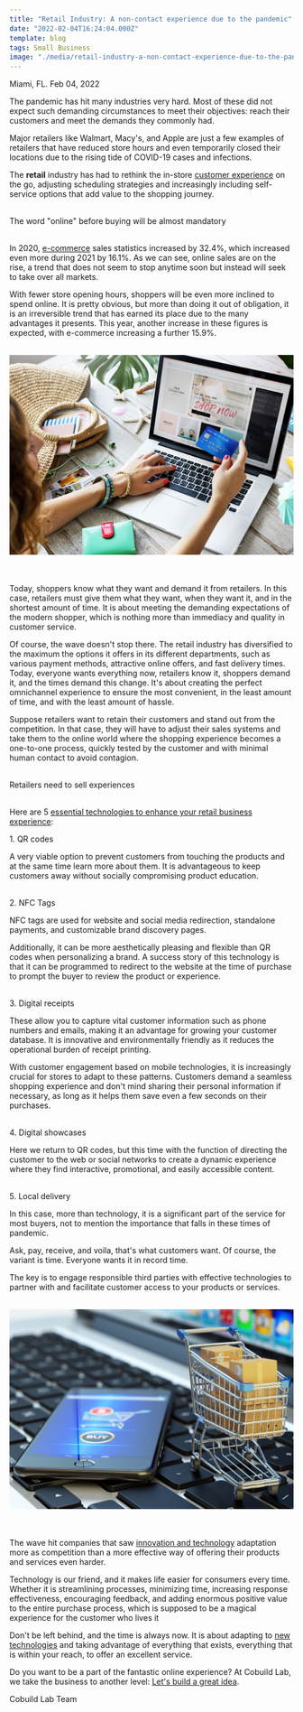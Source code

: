 ```yaml
---
title: "Retail Industry: A non-contact experience due to the pandemic"
date: "2022-02-04T16:24:04.000Z"
template: blog
tags: Small Business
image: "./media/retail-industry-a-non-contact-experience-due-to-the-pandemic-cover.jpg"
---
```


Miami, FL. Feb 04, 2022

The pandemic has hit many industries very hard. Most of these did not expect such demanding circumstances to meet their objectives: reach their customers and meet the demands they commonly had.

Major retailers like Walmart, Macy's, and Apple are just a few examples of retailers that have reduced store hours and even temporarily closed their locations due to the rising tide of COVID-19 cases and infections.

The <B>retail</B> industry has had to rethink the in-store <a target="_blank" href="https://www.cobuildlab.com/blog/customer-development-process/">   customer experience</a> on the go, adjusting scheduling strategies and increasingly including self-service options that add value to the shopping journey. 
<br> </br>

<title-2 align="centered">The word "online" before buying will be almost mandatory</title-2> 
<br> </br>

In 2020, <a target="_blank" href="https://www.cobuildlab.com/blog/custom-software-development-facilitates-logistics-for-e-commerce/">   e-commerce</a> sales statistics increased by 32.4%, which increased even more during 2021 by 16.1%. As we can see, online sales are on the rise, a trend that does not seem to stop anytime soon but instead will seek to take over all markets.

With fewer store opening hours, shoppers will be even more inclined to spend online. It is pretty obvious, but more than doing it out of obligation, it is an irreversible trend that has earned its place due to the many advantages it presents. This year, another increase in these figures is expected, with e-commerce increasing a further 15.9%. 
<br> </br>

<center>
<img src="./media/retail-technology-a-non-contact-experience-due-to-the-pandemic-1.jpg">
</center> 
<br> </br>

Today, shoppers know what they want and demand it from retailers. In this case, retailers must give them what they want, when they want it, and in the shortest amount of time. It is about meeting the demanding expectations of the modern shopper, which is nothing more than immediacy and quality in customer service.

Of course, the wave doesn't stop there. The retail industry has diversified to the maximum the options it offers in its different departments, such as various payment methods, attractive online offers, and fast delivery times. Today, everyone wants everything now, retailers know it, shoppers demand it, and the times demand this change. It's about creating the perfect omnichannel experience to ensure the most convenient, in the least amount of time, and with the least amount of hassle.

Suppose retailers want to retain their customers and stand out from the competition. In that case, they will have to adjust their sales systems and take them to the online world where the shopping experience becomes a one-to-one process, quickly tested by the customer and with minimal human contact to avoid contagion. 
<br> </br>

<title-2 align="centered">Retailers need to sell experiences</title-2> 
<br> </br>

Here are 5 <a target="_blank" href="https://www.cobuildlab.com/services/">   essential technologies to enhance your retail business experience</a>:

<title-4>1. QR codes</title-4>

A very viable option to prevent customers from touching the products and at the same time learn more about them. It is advantageous to keep customers away without socially compromising product education. 
<br> </br>

<title-4>2. NFC Tags</title-4>

NFC tags are used for website and social media redirection, standalone payments, and customizable brand discovery pages.

Additionally, it can be more aesthetically pleasing and flexible than QR codes when personalizing a brand. A success story of this technology is that it can be programmed to redirect to the website at the time of purchase to prompt the buyer to review the product or experience. 
<br> </br>

<title-4>3. Digital receipts</title-4>

These allow you to capture vital customer information such as phone numbers and emails, making it an advantage for growing your customer database. It is innovative and environmentally friendly as it reduces the operational burden of receipt printing.

With customer engagement based on mobile technologies, it is increasingly crucial for stores to adapt to these patterns. Customers demand a seamless shopping experience and don't mind sharing their personal information if necessary, as long as it helps them save even a few seconds on their purchases. 
<br> </br>

<title-4>4. Digital showcases</title-4>

Here we return to QR codes, but this time with the function of directing the customer to the web or social networks to create a dynamic experience where they find interactive, promotional, and easily accessible content. 
<br> </br>

<title-4>5. Local delivery</title-4>

In this case, more than technology, it is a significant part of the service for most buyers, not to mention the importance that falls in these times of pandemic.

Ask, pay, receive, and voila, that's what customers want. Of course, the variant is time. Everyone wants it in record time.

The key is to engage responsible third parties with effective technologies to partner with and facilitate customer access to your products or services. 
<br> </br>

<center>
<img src="./media/software-for-retailers-a-non-contact-experience-due-to-the-pandemic-2.jpg">
</center> 
<br> </br>

The wave hit companies that saw <a target="_blank" href="https://www.cobuildlab.com/blog/Custom-Software-or-Commercial-Software/">   innovation and technology</a> adaptation more as competition than a more effective way of offering their products and services even harder.

Technology is our friend, and it makes life easier for consumers every time. Whether it is streamlining processes, minimizing time, increasing response effectiveness, encouraging feedback, and adding enormous positive value to the entire purchase process, which is supposed to be a magical experience for the customer who lives it

Don't be left behind, and the time is always now. It is about adapting to <a target="_blank" href="https://www.cobuildlab.com/blog/6-artificial-intelligence-tools-to-increase-your-companys-sales/">   new technologies</a> and taking advantage of everything that exists, everything that is within your reach, to offer an excellent service.

Do you want to be a part of the fantastic online experience? At Cobuild Lab, we take the business to another level: <a target="_blank" href="https://www.cobuildlab.com/services/digital-transformation">   Let's build a great idea</a>.

<title-3>Cobuild Lab Team</title-3>
